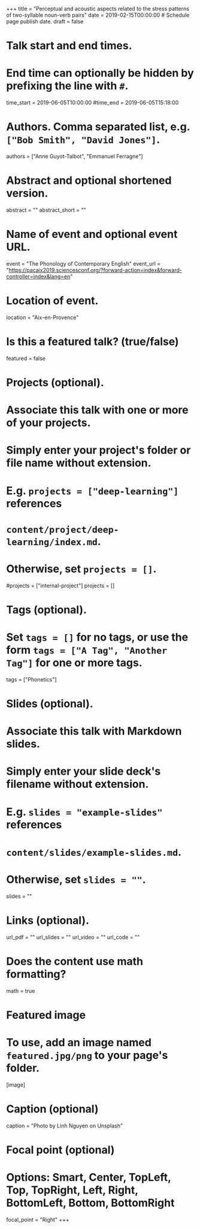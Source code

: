 +++
title = "Perceptual and acoustic aspects related to the stress patterns of two-syllable noun-verb pairs"
date = 2019-02-15T00:00:00  # Schedule page publish date.
draft = false

# Talk start and end times.
#   End time can optionally be hidden by prefixing the line with `#`.
time_start = 2019-06-05T10:00:00
#time_end = 2019-06-05T15:18:00

# Authors. Comma separated list, e.g. `["Bob Smith", "David Jones"]`.
authors = ["Anne Guyot-Talbot", "Emmanuel Ferragne"]

# Abstract and optional shortened version.
abstract = ""
abstract_short = ""

# Name of event and optional event URL.
event = "The Phonology of Contemporary English"
event_url = "https://pacaix2019.sciencesconf.org/?forward-action=index&forward-controller=index&lang=en"

# Location of event.
location = "Aix-en-Provence"

# Is this a featured talk? (true/false)
featured = false

# Projects (optional).
#   Associate this talk with one or more of your projects.
#   Simply enter your project's folder or file name without extension.
#   E.g. `projects = ["deep-learning"]` references 
#   `content/project/deep-learning/index.md`.
#   Otherwise, set `projects = []`.
#projects = ["internal-project"]
projects = []

# Tags (optional).
#   Set `tags = []` for no tags, or use the form `tags = ["A Tag", "Another Tag"]` for one or more tags.
tags = ["Phonetics"]

# Slides (optional).
#   Associate this talk with Markdown slides.
#   Simply enter your slide deck's filename without extension.
#   E.g. `slides = "example-slides"` references 
#   `content/slides/example-slides.md`.
#   Otherwise, set `slides = ""`.
slides = ""

# Links (optional).
url_pdf = ""
url_slides = ""
url_video = ""
url_code = ""

# Does the content use math formatting?
math = true

# Featured image
# To use, add an image named `featured.jpg/png` to your page's folder. 
[image]
  # Caption (optional)
  caption = "Photo by Linh Nguyen on Unsplash"

  # Focal point (optional)
  # Options: Smart, Center, TopLeft, Top, TopRight, Left, Right, BottomLeft, Bottom, BottomRight
  focal_point = "Right"
+++

